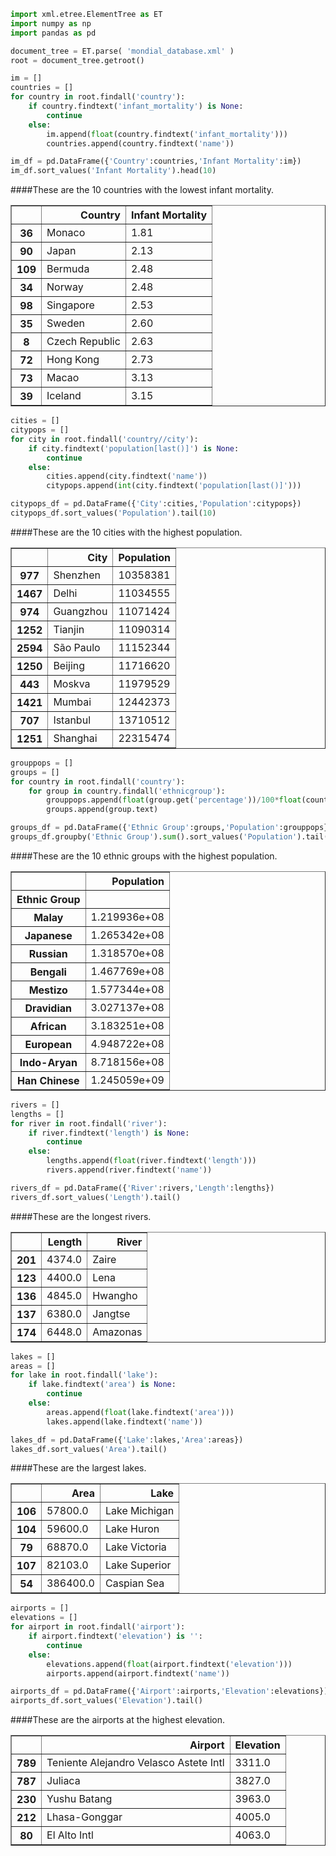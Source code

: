 

```python
import xml.etree.ElementTree as ET
import numpy as np
import pandas as pd
```


```python
document_tree = ET.parse( 'mondial_database.xml' )
root = document_tree.getroot()
```


```python
im = []
countries = []
for country in root.findall('country'):
    if country.findtext('infant_mortality') is None:
        continue
    else:
        im.append(float(country.findtext('infant_mortality')))
        countries.append(country.findtext('name'))
```


```python
im_df = pd.DataFrame({'Country':countries,'Infant Mortality':im})
im_df.sort_values('Infant Mortality').head(10)
```
####These are the 10 countries with the lowest infant mortality.




<div>
<table border="1" class="dataframe">
  <thead>
    <tr style="text-align: right;">
      <th></th>
      <th>Country</th>
      <th>Infant Mortality</th>
    </tr>
  </thead>
  <tbody>
    <tr>
      <th>36</th>
      <td>Monaco</td>
      <td>1.81</td>
    </tr>
    <tr>
      <th>90</th>
      <td>Japan</td>
      <td>2.13</td>
    </tr>
    <tr>
      <th>109</th>
      <td>Bermuda</td>
      <td>2.48</td>
    </tr>
    <tr>
      <th>34</th>
      <td>Norway</td>
      <td>2.48</td>
    </tr>
    <tr>
      <th>98</th>
      <td>Singapore</td>
      <td>2.53</td>
    </tr>
    <tr>
      <th>35</th>
      <td>Sweden</td>
      <td>2.60</td>
    </tr>
    <tr>
      <th>8</th>
      <td>Czech Republic</td>
      <td>2.63</td>
    </tr>
    <tr>
      <th>72</th>
      <td>Hong Kong</td>
      <td>2.73</td>
    </tr>
    <tr>
      <th>73</th>
      <td>Macao</td>
      <td>3.13</td>
    </tr>
    <tr>
      <th>39</th>
      <td>Iceland</td>
      <td>3.15</td>
    </tr>
  </tbody>
</table>
</div>




```python
cities = []
citypops = []
for city in root.findall('country//city'):
    if city.findtext('population[last()]') is None:
        continue
    else:
        cities.append(city.findtext('name'))
        citypops.append(int(city.findtext('population[last()]')))
```


```python
citypops_df = pd.DataFrame({'City':cities,'Population':citypops})
citypops_df.sort_values('Population').tail(10)
```
####These are the 10 cities with the highest population.




<div>
<table border="1" class="dataframe">
  <thead>
    <tr style="text-align: right;">
      <th></th>
      <th>City</th>
      <th>Population</th>
    </tr>
  </thead>
  <tbody>
    <tr>
      <th>977</th>
      <td>Shenzhen</td>
      <td>10358381</td>
    </tr>
    <tr>
      <th>1467</th>
      <td>Delhi</td>
      <td>11034555</td>
    </tr>
    <tr>
      <th>974</th>
      <td>Guangzhou</td>
      <td>11071424</td>
    </tr>
    <tr>
      <th>1252</th>
      <td>Tianjin</td>
      <td>11090314</td>
    </tr>
    <tr>
      <th>2594</th>
      <td>São Paulo</td>
      <td>11152344</td>
    </tr>
    <tr>
      <th>1250</th>
      <td>Beijing</td>
      <td>11716620</td>
    </tr>
    <tr>
      <th>443</th>
      <td>Moskva</td>
      <td>11979529</td>
    </tr>
    <tr>
      <th>1421</th>
      <td>Mumbai</td>
      <td>12442373</td>
    </tr>
    <tr>
      <th>707</th>
      <td>Istanbul</td>
      <td>13710512</td>
    </tr>
    <tr>
      <th>1251</th>
      <td>Shanghai</td>
      <td>22315474</td>
    </tr>
  </tbody>
</table>
</div>




```python
grouppops = []
groups = []
for country in root.findall('country'):
    for group in country.findall('ethnicgroup'):
        grouppops.append(float(group.get('percentage'))/100*float(country.findtext('population[last()]')))
        groups.append(group.text)
```


```python
groups_df = pd.DataFrame({'Ethnic Group':groups,'Population':grouppops})
groups_df.groupby('Ethnic Group').sum().sort_values('Population').tail(10)
```
####These are the 10 ethnic groups with the highest population.




<div>
<table border="1" class="dataframe">
  <thead>
    <tr style="text-align: right;">
      <th></th>
      <th>Population</th>
    </tr>
    <tr>
      <th>Ethnic Group</th>
      <th></th>
    </tr>
  </thead>
  <tbody>
    <tr>
      <th>Malay</th>
      <td>1.219936e+08</td>
    </tr>
    <tr>
      <th>Japanese</th>
      <td>1.265342e+08</td>
    </tr>
    <tr>
      <th>Russian</th>
      <td>1.318570e+08</td>
    </tr>
    <tr>
      <th>Bengali</th>
      <td>1.467769e+08</td>
    </tr>
    <tr>
      <th>Mestizo</th>
      <td>1.577344e+08</td>
    </tr>
    <tr>
      <th>Dravidian</th>
      <td>3.027137e+08</td>
    </tr>
    <tr>
      <th>African</th>
      <td>3.183251e+08</td>
    </tr>
    <tr>
      <th>European</th>
      <td>4.948722e+08</td>
    </tr>
    <tr>
      <th>Indo-Aryan</th>
      <td>8.718156e+08</td>
    </tr>
    <tr>
      <th>Han Chinese</th>
      <td>1.245059e+09</td>
    </tr>
  </tbody>
</table>
</div>




```python
rivers = []
lengths = []
for river in root.findall('river'):
    if river.findtext('length') is None:
        continue
    else:
        lengths.append(float(river.findtext('length')))
        rivers.append(river.findtext('name'))
```


```python
rivers_df = pd.DataFrame({'River':rivers,'Length':lengths})
rivers_df.sort_values('Length').tail()
```
####These are the longest rivers.




<div>
<table border="1" class="dataframe">
  <thead>
    <tr style="text-align: right;">
      <th></th>
      <th>Length</th>
      <th>River</th>
    </tr>
  </thead>
  <tbody>
    <tr>
      <th>201</th>
      <td>4374.0</td>
      <td>Zaire</td>
    </tr>
    <tr>
      <th>123</th>
      <td>4400.0</td>
      <td>Lena</td>
    </tr>
    <tr>
      <th>136</th>
      <td>4845.0</td>
      <td>Hwangho</td>
    </tr>
    <tr>
      <th>137</th>
      <td>6380.0</td>
      <td>Jangtse</td>
    </tr>
    <tr>
      <th>174</th>
      <td>6448.0</td>
      <td>Amazonas</td>
    </tr>
  </tbody>
</table>
</div>




```python
lakes = []
areas = []
for lake in root.findall('lake'):
    if lake.findtext('area') is None:
        continue
    else:
        areas.append(float(lake.findtext('area')))
        lakes.append(lake.findtext('name'))
```


```python
lakes_df = pd.DataFrame({'Lake':lakes,'Area':areas})
lakes_df.sort_values('Area').tail()
```
####These are the largest lakes.




<div>
<table border="1" class="dataframe">
  <thead>
    <tr style="text-align: right;">
      <th></th>
      <th>Area</th>
      <th>Lake</th>
    </tr>
  </thead>
  <tbody>
    <tr>
      <th>106</th>
      <td>57800.0</td>
      <td>Lake Michigan</td>
    </tr>
    <tr>
      <th>104</th>
      <td>59600.0</td>
      <td>Lake Huron</td>
    </tr>
    <tr>
      <th>79</th>
      <td>68870.0</td>
      <td>Lake Victoria</td>
    </tr>
    <tr>
      <th>107</th>
      <td>82103.0</td>
      <td>Lake Superior</td>
    </tr>
    <tr>
      <th>54</th>
      <td>386400.0</td>
      <td>Caspian Sea</td>
    </tr>
  </tbody>
</table>
</div>




```python
airports = []
elevations = []
for airport in root.findall('airport'):
    if airport.findtext('elevation') is '':
        continue
    else:
        elevations.append(float(airport.findtext('elevation')))
        airports.append(airport.findtext('name'))
```


```python
airports_df = pd.DataFrame({'Airport':airports,'Elevation':elevations})
airports_df.sort_values('Elevation').tail()
```
####These are the airports at the highest elevation.




<div>
<table border="1" class="dataframe">
  <thead>
    <tr style="text-align: right;">
      <th></th>
      <th>Airport</th>
      <th>Elevation</th>
    </tr>
  </thead>
  <tbody>
    <tr>
      <th>789</th>
      <td>Teniente Alejandro Velasco Astete Intl</td>
      <td>3311.0</td>
    </tr>
    <tr>
      <th>787</th>
      <td>Juliaca</td>
      <td>3827.0</td>
    </tr>
    <tr>
      <th>230</th>
      <td>Yushu Batang</td>
      <td>3963.0</td>
    </tr>
    <tr>
      <th>212</th>
      <td>Lhasa-Gonggar</td>
      <td>4005.0</td>
    </tr>
    <tr>
      <th>80</th>
      <td>El Alto Intl</td>
      <td>4063.0</td>
    </tr>
  </tbody>
</table>
</div>




```python

```
